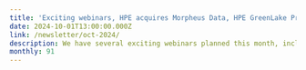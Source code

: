 ```yaml
---
title: 'Exciting webinars, HPE acquires Morpheus Data, HPE GreenLake Private Cloud tutorials, and more!'
date: 2024-10-01T13:00:00.000Z
link: /newsletter/oct-2024/
description: We have several exciting webinars planned this month, including “Get Real with AI”, “Hybrid Classical-Quantum Workflows on HPE Supercomputers, and “NVIDIA NIM Agents Blueprints”. For those who haven’t heard yet, Morpheus Data is now a part of HPE! Learn more about the acquisition and the benefits it provides customers and partners in the blog post. You’ll also find additional tutorials on HPE GreenLake Private Cloud and engaging articles from Chapel and Determined AI in this edition of our newsletter. 
monthly: 91
---
```

